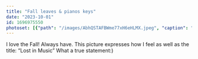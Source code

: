 ```yaml
---
title: "Fall leaves & pianos keys"
date: "2023-10-01"
id: 1696975550
photoset: [{"path": "/images/AbhQSTAFBWme77xH6eHLMX.jpeg", "caption": "Lost in Music- Clinton, UT", "thumbnail": "True"}]
---
```

I love the Fall! Always have. This picture expresses how I feel as well as the title:  “Lost in Music” What a true statement:)